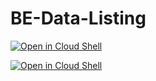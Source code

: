 # BE-Data-Listing

  [![Open in Cloud Shell](https://gstatic.com/cloudssh/images/open-btn.svg)](https://shell.cloud.google.com/cloudshell/editor?cloudshell_git_repo=https://github.com/Tilak-D360/BE-Data-Listing/tree/main)

[![Open in Cloud Shell](https://gstatic.com/cloudssh/images/open-btn.svg)](https://shell.cloud.google.com/cloudshell/editor?cloudshell_git_repo=https%3A%2F%2Fgithub.com%2FTilak-D360%2FBE-Data-Listing&cloudshell_git_branch=main&cloudshell_print=file_opened&cloudshell_open_in_editor=%2F&cloudshell_workspace=https%3A%2F%2Fsource.cloud.google.com%2Fbe-data-listing%2Fgithub_tilak-d360_be-data-listing)
